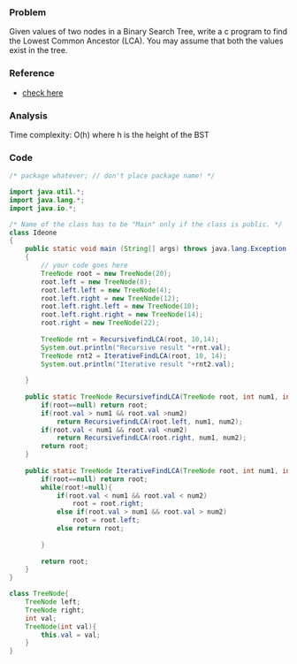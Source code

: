 ### Problem
Given values of two nodes in a Binary Search Tree, write a c program to find the Lowest Common Ancestor (LCA). You may assume that both the values exist in the tree.

### Reference
- [check here](http://www.geeksforgeeks.org/lowest-common-ancestor-in-a-binary-search-tree/)

### Analysis
Time complexity: O(h) where h is the height of the BST

### Code
```java
/* package whatever; // don't place package name! */

import java.util.*;
import java.lang.*;
import java.io.*;

/* Name of the class has to be "Main" only if the class is public. */
class Ideone
{
	public static void main (String[] args) throws java.lang.Exception
	{
		// your code goes here
		TreeNode root = new TreeNode(20);
		root.left = new TreeNode(8);
		root.left.left = new TreeNode(4);
		root.left.right = new TreeNode(12);
		root.left.right.left = new TreeNode(10);
		root.left.right.right = new TreeNode(14);
		root.right = new TreeNode(22);
		
		TreeNode rnt = RecursivefindLCA(root, 10,14);
		System.out.println("Recursive result "+rnt.val);
		TreeNode rnt2 = IterativeFindLCA(root, 10, 14);
		System.out.println("Iterative result "+rnt2.val);
	
	}
	
	public static TreeNode RecursivefindLCA(TreeNode root, int num1, int num2){
		if(root==null) return root;
		if(root.val > num1 && root.val >num2)
			return RecursivefindLCA(root.left, num1, num2);
		if(root.val < num1 && root.val <num2)
			return RecursivefindLCA(root.right, num1, num2);
		return root;
	}
	
	public static TreeNode IterativeFindLCA(TreeNode root, int num1, int num2){
		if(root==null) return root;
		while(root!=null){
			if(root.val < num1 && root.val < num2)
				root = root.right;
			else if(root.val > num1 && root.val > num2)
				root = root.left;
			else return root;
			
		}
		
		return root;
	}
}

class TreeNode{
	TreeNode left;
	TreeNode right;
	int val;
	TreeNode(int val){
		this.val = val;
	}
}

```
